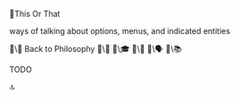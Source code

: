 📛This Or That

ways of talking
about options, menus,
and indicated entities

🔗\🧠 Back to Philosophy
🔗\🚀
🔗\🎓
🔗\🌳
🔗\🗣️
🔗\📚

TODO

🔝
